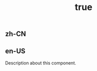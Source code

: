 ﻿---
order: 0
title:
  zh-CN: 瀑布图
  en-US: Waterfall Chart
---

## zh-CN


## en-US

Description about this component.